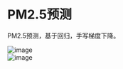 # PM2.5预测  

PM2.5预测，基于回归，手写梯度下降。

![image](https://github.com/hemath1001/DM_ML_DL/raw/master/PM2.5%20prediction/report_1.png)    
![image](https://github.com/hemath1001/DM_ML_DL/raw/master/PM2.5%20prediction/report_2.png)

